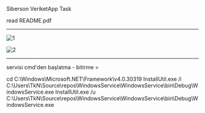 Siberson VeriketApp Task

read README.pdf

-------------------------------------------------------------

![1](https://github.com/TkN42/WindowsService/assets/29886553/899849d3-1475-4d4a-a0a3-0d448e52572e)

![2](https://github.com/TkN42/WindowsService/assets/29886553/2d3af9a5-6f22-4fd6-a1e2-490084b5f004)

-------------------------------------------------------------

servisi cmd'den başlatma - bitirme = 

cd C:\Windows\Microsoft.NET\Framework\v4.0.30319
InstallUtil.exe /i C:\Users\TkN\Source\repos\WindowsService\WindowsService\bin\Debug\WindowsService.exe
InstallUtil.exe /u C:\Users\TkN\Source\repos\WindowsService\WindowsService\bin\Debug\WindowsService.exe
